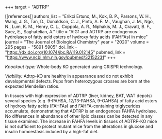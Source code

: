 +++
target = "ADTRP"

[[references]]
authors_list = "Erikci Ertunc, M., Kok, B. P., Parsons, W. H., Wang, J. G., Tan, D., Donaldson, C. J., Pinto, A. F. M., Vaughan, J. M., Ngo, N., Lum, K. M., Henry, C. L., Coppola, A. R., Niphakis, M. J., Cravatt, B. F., Saez, E., Saghatelian, A."
title = "AIG1 and ADTRP are endogenous hydrolases of fatty acid esters of hydroxy fatty acids (FAHFAs) in mice"
journal = "The Journal of Biological Chemistry"
year = "2020"
volume = 295
pages = "5891-5905"
doi_link = "https://dx.doi.org/10.1074/jbc.RA119.012145"
pubmed_link = "https://www.ncbi.nlm.nih.gov/pubmed/32152231"
+++

<p><em>Knockout type:</em> Whole-body KO generated using CRISPR technology.</p>
<p><em>Viability:</em> Adtrp-KO are healthy in appearance and do not exhibit developmental defects. Pups from heterozygous crosses are born at the expected Mendelian ratios.</p>
<p>In tissues with high expression of ADTRP (liver, kidney, BAT, WAT depots) several species (e.g. 9-PAHSA, 12/13-PAHSA, 9-OAHSA) of fatty acid esters of hydroxy fatty acids (FAHFAs) and FAHFA-containing triglycerides accumulate, demonstrating that ADTRP is an endogenous FAHFA hydrolase. No differences in abundance of other lipid classes can be detected in any tissue examined. The increase in FAHFA levels in tissues of ADTRP-KO mice is not sufficient to protect mutant mice from the alterations in glucose and insulin homoestasis induced by a high-fat diet.</p>
